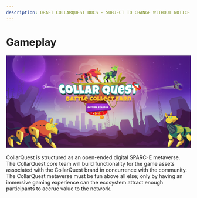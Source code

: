 ```yaml
---
description: DRAFT COLLARQUEST DOCS - SUBJECT TO CHANGE WITHOUT NOTICE.
---
```


# Gameplay

![CollarQuest a Metaverse Play2Earn Ecosystem](<../../../.gitbook/assets/image (4).png>)

CollarQuest is structured as an open-ended digital SPARC-E metaverse. The CollarQuest core team will build functionality for the game assets associated with the CollarQuest brand in concurrence with the community. The CollarQuest metaverse must be fun above all else; only by having an immersive gaming experience can the ecosystem attract enough participants to accrue value to the network.
